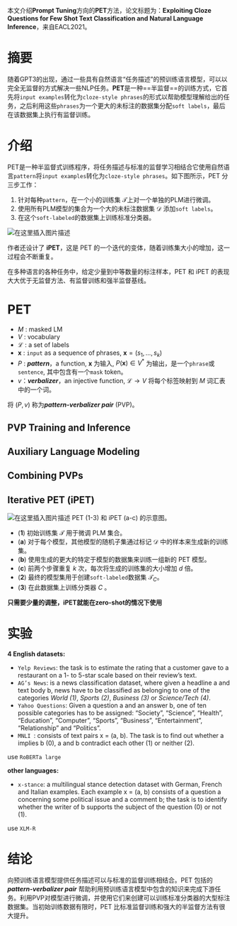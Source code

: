 本文介绍**Prompt Tuning**方向的**PET**方法，论文标题为：**Exploiting Cloze Questions for Few Shot Text Classification and Natural Language Inference**，来自EACL2021。
# 摘要
随着GPT3的出现，通过一些具有自然语言“任务描述”的预训练语言模型，可以以完全无监督的方式解决一些NLP任务。**PET**是一种==半监督==的训练方式，它首先将`input examples`转化为`cloze-style phrases`的形式以帮助模型理解给出的任务，之后利用这些`phrases`为一个更大的未标注的数据集分配`soft labels`，最后在该数据集上执行有监督训练。

# 介绍

 PET是一种半监督式训练程序，将任务描述与标准的监督学习相结合它使用自然语言`pattern`将`input examples`转化为`cloze-style phrases`。如下图所示，PET 分三步工作：
1. 针对每种`pattern`，在一个小的训练集  $\mathcal{T}$上对一个单独的PLM进行微调。
2. 使用所有PLM模型的集合为一个大的未标注数据集 $\mathcal{D}$ 添加`soft labels`。
3. 在这个`soft-labeled`的数据集上训练标准分类器。

![在这里插入图片描述](https://img-blog.csdnimg.cn/7933d2cd11ab4566b12680840ec27c27.png#pic_center)

作者还设计了 **iPET**，这是 PET 的一个迭代的变体，随着训练集大小的增加，这一过程会不断重复。

在多种语言的各种任务中，给定少量到中等数量的标注样本，PET 和 iPET 的表现大大优于无监督方法、有监督训练和强半监督基线。

# PET
- $M$ : masked LM
- $V$ : vocabulary
-  $\mathcal{L}$ : a set of labels
-  $\mathbf{x}$ : `input` as a sequence of phrases, $\mathbf{x}=\left(s_1,\ldots, s_k\right)$
- $P$ : ***pattern***，a function, $\mathbf{x}$ 为输入, $P(\mathbf{x}) \in V^*$ 为输出，是一个`phrase`或`sentence`, 其中包含有一个`mask` token。
- $v$：***verbalizer***，an injective function, $\mathcal{L} \rightarrow V$ 将每个标签映射到 $M$ 词汇表中的一个词。

将 $(P, v)$ 称为***pattern-verbalizer pair*** (PVP)。
## PVP Training and Inference
## Auxiliary Language Modeling
## Combining PVPs

## Iterative PET (iPET)
![在这里插入图片描述](https://img-blog.csdnimg.cn/df03849abb4b4c42aef8274e045807cc.png#pic_center)
PET (1-3) 和 iPET (a-c) 的示意图。
-  (**1**) 初始训练集 $\mathcal{T}$ 用于微调 PLM 集合。 
- (**a**) 对于每个模型，其他模型的随机子集通过标记 $\mathcal{D}$ 中的样本来生成新的训练集。 
- (**b**) 使用生成的更大的特定于模型的数据集来训练一组新的 PET 模型。 
- (**c**) 前两个步骤重复 $k$ 次，每次将生成的训练集的大小增加 $d$ 倍。
-  (**2**) 最终的模型集用于创建`soft-labeled`数据集 $\mathcal{T}_C$。
-  (**3**) 在此数据集上训练分类器 $C$ 。

**只需要少量的调整，iPET就能在zero-shot的情况下使用**

# 实验
**4 English datasets:**
- `Yelp Reviews`: the task is to estimate the rating that a customer gave to a restaurant on a 1- to 5-star scale based on their review’s text.
- `AG’s News`: is a news classification dataset, where given a headline a and text body b, news have to be classified as belonging to one of the categories *World (1)*, *Sports (2)*, *Business (3)* or *Science/Tech (4)*.
- `Yahoo Questions`: Given a question a and an answer b, one of ten possible categories has to be assigned: “Society”, “Science”, “Health”, “Education”, “Computer”, “Sports”, “Business”, “Entertainment”, “Relationship” and “Politics”.
- `MNLI `: consists of text pairs x = (a, b). The task is to find out whether a implies b (0), a and b contradict each other (1) or neither (2).

use `RoBERTa large`

**other languages:**
- `x-stance`: a multilingual stance detection  dataset with German, French and Italian examples.  Each example x = (a, b) consists of a question  a concerning some political issue and a comment  b; the task is to identify whether the writer of b supports the subject of the question (0) or not (1).

use `XLM-R`

# 结论
向预训练语言模型提供任务描述可以与标准的监督训练相结合。PET 包括的***pattern-verbalizer pair*** 帮助利用预训练语言模型中包含的知识来完成下游任务。利用PVP对模型进行微调，并使用它们来创建可以训练标准分类器的大型标注数据集。当初始训练数据有限时，PET 比标准监督训练和强大的半监督方法有很大提升。
